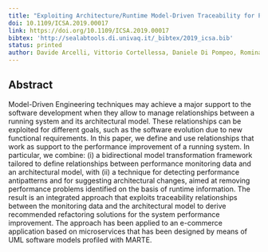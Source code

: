 ```yaml
--- 
title: "Exploiting Architecture/Runtime Model-Driven Traceability for Performance Improvement"
doi: 10.1109/ICSA.2019.00017 
link: https://doi.org/10.1109/ICSA.2019.00017
bibtex: 'http://sealabtools.di.univaq.it/_bibtex/2019_icsa.bib'
status: printed
author: Davide Arcelli, Vittorio Cortellessa, Daniele Di Pompeo, Romina Eramo, Michele Tucci
---
```

## Abstract 
Model-Driven Engineering techniques may achieve a major support to the software development when they allow to manage relationships between a running system and its architectural model. These relationships can be exploited for different goals, such as the software evolution due to new functional requirements. In this paper, we define and use relationships that work as support to the performance improvement of a running system. In particular, we combine: (i) a bidirectional model transformation framework tailored to define relationships between performance monitoring data and an architectural model, with (ii) a technique for detecting performance antipatterns and for suggesting architectural changes, aimed at removing performance problems identified on the basis of runtime information. The result is an integrated approach that exploits traceability relationships between the monitoring data and the architectural model to derive recommended refactoring solutions for the system performance improvement. The approach has been applied to an e-commerce application based on microservices that has been designed by means of UML software models profiled with MARTE.
